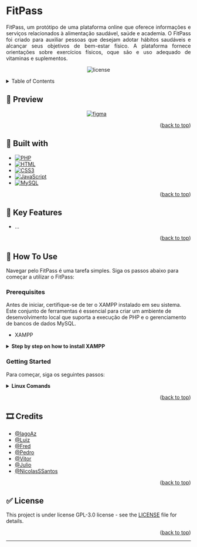 <a name="readme-top"></a>

# FitPass

<p style="text-align: justify;">FitPass, um protótipo de uma plataforma online que oferece informações e serviços relacionados à alimentação saudável, saúde e academia. O FitPass foi criado para auxiliar pessoas que desejam adotar hábitos saudáveis e alcançar seus objetivos de bem-estar físico. A plataforma fornece orientações sobre exercícios físicos, oque são e uso adequado de vitaminas e suplementos.
</p>

<p align="center">
    <img alt="license" src="https://img.shields.io/github/license/IagoAz/FitPass.svg"/>
</p>

<!-- TABLE OF CONTENTS -->
<details>
  <summary>Table of Contents</summary>
  <ol>
    <li>
      <a href="#preview">Preview</a>
<!--      <ul>
        <li><a href="#text">Text</a></li>
        <li><a href="#text">Text</a></li>
      </ul>
-->
    </li>
    <li><a href="#built-with">Built with</a></li>
    <li><a href="#key-features">Key Features</a></li>
    <li><a href="#how-to-use">How To Use</a></li>
    <li><a href="#credits">Credits</a></li>
    <li><a href="#license">License</a></li>
  </ol>
</details>

<!-- PREVIEW AND FIGMA -->

## 📌 Preview <a name="preview"></a>

<p align="center">
  <a href="https://www.figma.com/file/aukjmm6YwIdGzfN5N8KqU1/FitPass-Desing?type=design&node-id=0%3A1&mode=design&t=A8i1iF70CSJYO8st-1" target="_blank" style="display: inline-block; text-align: center;">
    <img alt="figma" width="px" src="https://img.shields.io/badge/Figma-F24E1E?style=for-the-badge&logo=figma&logoColor=white" style="padding-right:10px;"/>
  </a>
</p>

<p align="right">(<a href="#readme-top">back to top</a>)</p>

<!-- LANGUAGES ESED -->

## 🔨 Built with <a name="built-with"></a>

* [![PHP][PHP.com]][PHP-url]
* [![HTML][HTML.com]][HTML-url]
* [![CSS3][CSS3.com]][CSS3.url]
* [![JavaScript][JavaScript.com]][JavaScript-url]
* [![MySQL][MySql.com]][MySql-url]


<p align="right">(<a href="#readme-top">back to top</a>)</p>


## 🔑 Key Features <a name="key-features"></a>

* ...

<p align="right">(<a href="#readme-top">back to top</a>)</p>


<!-- LANGUAGES ESED -->

## 📑 How To Use <a name="how-to-use"></a>

Navegar pelo FitPass é uma tarefa simples. Siga os passos abaixo para começar a utilizar o FitPass:

### Prerequisites

Antes de iniciar, certifique-se de ter o XAMPP instalado em seu sistema. Este conjunto de ferramentas é essencial para criar um ambiente de desenvolvimento local que suporta a execução de PHP e o gerenciamento de bancos de dados MySQL.

* XAMPP

<!-- XAMPP INSTALL -->

<details>
  <summary><b>Step by step on how to install XAMPP</b></summary>
<br>

1. Baixe gratuitamento o XAMPP aqui [www.apachefriends.org](https://www.apachefriends.org/pt_br/download.html)


2. Navegue até o diretório de downloads:

    ```bash
    cd ~/Downloads/
    ```

3. Torne o arquivo baixado executável:
    ```bash
    sudo chmod 755 xampp-linux*.run
    ```

4. Execute o instalador:

    ```bash
    sudo ./xampp-linux*.run
    ```

    Siga as instruções do assistente de instalação.

<br>

5. Seleção de Componentes do XAMPP
    
    Selecione ou desmarque os componentes conforme sua preferência e clique em "Next".

<br>

6. Diretório de Instalação do XAMPP

    O diretório de instalação padrão é /opt/lampp/ ou /opt/xampp/. Recomenda-se deixar como está. O XAMPP não cria arquivos em outros locais padrão do Linux.

7. Pronto para Instalar o XAMPP

    Clique em "Next" na página "Ready to install".

8. Execução do XAMPP no Linux via interface gráfica

    Execute o código abaixo para iniciar o XAMPP via interface gráfica:

    ```bash
    sudo /opt/lampp/manager-linux-x64.run
    ```

</details>

<!-- GETTING STARTED -->

### Getting Started

Para começar, siga os seguintes passos:

<details>
  <summary><b>Linux Comands</b></summary>
<br>

1. Primeiro rode o XAMPP, execute para rodar o programa:
    ```bash
    sudo /opt/lampp/manager-linux-x64.run
    ```
    
2. Na aba  `Manage Servers` deixaremos rodando os Serviços `MySQL Database` e `Apache Web Server`.

3. Coloque a pasta <a href="https://github.com/IagoAz/FitPass">AAP_SITE</a> na pasta `htdocs` clicando em `Open Application Folder`

4. Você agora pode entrar nesse link local que entrará na página.
http://localhost/AAP_SITE/index.php

5. Para conectar no Banco entre no <a href="http://localhost/phpmyadmin/index.php">phpmyadmin</a>.</br>
Clique uma vez em `New` e depois em `Import` e estão coloque o arquivo <a href="https://github.com/IagoAz/FitPass/blob/main/BancoDeDados/aap_fitpass.sql">aap_fitpass</a>.

Pronto! Você agora pode navegar na Fitpass.

<details>
  <summary>Problemas que podem acontecer</summary><br>

  Talvez apareça este problema quando você clicar no `Import`

  *Column count of mysql.proc is wrong. Expected 21, found 20. Created with MariaDB 100108, now running 100432. Please use mysql_upgrade to fix this error*

  Para resolver este problema basta executar essas duas linha de comando no terminal:

  Para ir ao diretório onde o XAMPP está instalado.
  ```bash
  cd /opt/lampp
  ```

  Isso assume que o usuário do MySQL é "root". Se você estiver usando um usuário diferente, substitua "root" pelo nome de usuário correto.
  ```bash
  sudo ./bin/mysql_upgrade -u root -p
  ```

  Caso este problema venha acontecer você precisaram excluir o Bando de dados aap_fitpass no <a href="http://localhost/phpmyadmin/index.php">phpmyadmin</a>. 
  Clique na aba `SQL` no topo da página e digite no campo `DROP DATABASE aap_fitpass;`, após isso clique no `Go`.
  </details>
  </details>

<p align="right">(<a href="#readme-top">back to top</a>)</p>

## 🎞️ Credits <a name="credits"></a>

- [@IagoAz](https://github.com/IagoAz)
- [@Luiz]()
- [@Fred]()
- [@Pedro]()
- [@Vitor]()
- [@Julio]()
- [@NicolasSSantos](https://github.com/NicolasSSantos)

<p align="right">(<a href="#readme-top">back to top</a>)</p>


## ✅ License <a name="license"></a>

This project is under license GPL-3.0 license - see the [LICENSE](https://github.com/IagoAz/FitPass/blob/main/LICENSE) file for details.

<p align="right">(<a href="#readme-top">back to top</a>)</p>


---


<!-- MARKDOWN LINKS & IMAGES -->
<!-- https://www.markdownguide.org/basic-syntax/#reference-style-links -->

[PHP.com]: https://img.shields.io/badge/PHP-777BB4?style=for-the-badge&logo=php&logoColor=white
[PHP-url]: https://www.php.net/
[HTML.com]: https://img.shields.io/badge/HTML5-E34F26?style=for-the-badge&logo=html5&logoColor=white
[HTML-url]: https://html.com/
[CSS3.com]: https://img.shields.io/badge/CSS3-1572B6?style=for-the-badge&logo=css3&logoColor=white
[CSS3.url]: https://css3.com/
[JavaScript.com]: https://img.shields.io/badge/JavaScript-323330?style=for-the-badge&logo=javascript&logoColor=F7DF1E
[JavaScript-url]: https://www.javascript.com/
[MySql.com]: https://img.shields.io/badge/MySQL-005C84?style=for-the-badge&logo=mysql&logoColor=white
[MySql-url]: https://www.mysql.com/